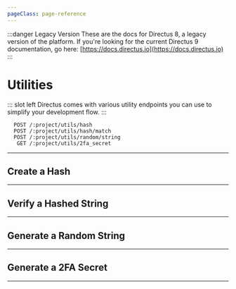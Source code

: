 ```yaml
---
pageClass: page-reference
---
```


:::danger Legacy Version
These are the docs for Directus 8, a legacy version of the platform. If you're looking for the current Directus 9 documentation, go here: [https://docs.directus.io](https://docs.directus.io)
:::

# Utilities

<two-up>

::: slot left
Directus comes with various utility endpoints you can use to simplify your development flow.
:::

<info-box title="Endpoints" slot="right">

```endpoints
  POST /:project/utils/hash
  POST /:project/utils/hash/match
  POST /:project/utils/random/string
   GET /:project/utils/2fa_secret
```

</info-box>
</two-up>

---

## Create a Hash

<two-up>
<template slot="left">

Create a hash for a given string.

### Parameters

<def-list>

!!! include params/project.md !!!

</def-list>

### Attributes

<def-list>

#### string <def-type alert>required</def-type>
String you want to hash.

</def-list>

### Query

No query parameters available.

### Returns

Returns the hash for the string.

</template>

<template slot="right">
<div class="sticky">
<info-box title="Endpoint">

```endpoints
  POST /:project/utils/hash
```

</info-box>

<info-box title="Request">

```json
{
  "string": "Directus"
}
```

</info-box>

<info-box title="Response">

```json
{
  "data": {
    "hash": "$2y$10$yBKRgLWmGnrPxi4WXec/0eVkoJNZoNGufbmD38qSZMZnVtq47.tBi"
  }
}
```

</info-box>
</div>
</template>
</two-up>

---

## Verify a Hashed String

<two-up>
<template slot="left">

Check if a hash is valid for a given string.

### Parameters

<def-list>

!!! include params/project.md !!!

</def-list>

### Attributes

<def-list>

#### string <def-type alert>required</def-type>
String you want to hash.

#### hash <def-type alert>required</def-type>
The hash you want to verify.

</def-list>

### Query

No query parameters available.

### Returns

Returns a boolean called `valid`.

</template>

<template slot="right">
<div class="sticky">
<info-box title="Endpoint">

```endpoints
  POST /:project/utils/hash/match
```

</info-box>

<info-box title="Request">

```json
{
  "hash": "$2y$10$yBKRgLWmGnrPxi4WXec/0eVkoJNZoNGufbmD38qSZMZnVtq47.tBi",
  "string": "Directus"
}
```

</info-box>

<info-box title="Response">

```json
{
  "data": {
    "valid": true
  }
}
```

</info-box>
</div>
</template>
</two-up>

---

## Generate a Random String

<two-up>
<template slot="left">

Returns a random string of given length.

### Parameters

<def-list>

!!! include params/project.md !!!

</def-list>

### Attributes

<def-list>

#### length <def-type>optional</def-type>
How long the string should be. Defaults to 32.

</def-list>

### Query

No query parameters available.

### Returns

Returns a boolean called `valid`.

</template>

<template slot="right">
<div class="sticky">
<info-box title="Endpoint">

```endpoints
  POST /:project/utils/random/string
```

</info-box>

<info-box title="Request">

```json
{
  "length": 10
}
```

</info-box>

<info-box title="Response">

```json
{
  "data": {
    "random": "1>M3+4oh.S"
  }
}
```

</info-box>
</div>
</template>
</two-up>

---

## Generate a 2FA Secret

<two-up>
<template slot="left">

Returns a random string that can be used as a 2FA secret

### Parameters

<def-list>

!!! include params/project.md !!!

</def-list>

### Query

No query parameters available.

### Returns

Returns a boolean called `valid`.

</template>

<template slot="right">
<div class="sticky">
<info-box title="Endpoint">

```endpoints
   GET /:project/utils/2fa_secret
```

</info-box>

<info-box title="Response">

```json
{
  "data": {
    "2fa_secret": "NWLNVDRK7VKMG3VY"
  }
}
```

</info-box>
</div>
</template>
</two-up>

---
